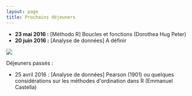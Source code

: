 ```yaml
---
layout: page
title: Prochains déjeuners
---
```

  
  
  
* **23 mai 2016 :** [Méthodo R] Boucles et fonctions (Dorothea Hug Peter)
* **20 juin 2016 :** [Analyse de données] A définir

  
  


![](http://www.phdcomics.com/comics/archive/phd112107s.gif)
  
  

Déjeuners passés :

* 25 avril 2016 : [Analyse de données] Pearson (1901) ou quelques considérations sur les méthodes d'ordination dans R (Emmanuel Castella)
